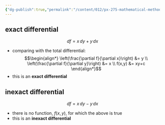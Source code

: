 ```yaml
---
{"dg-publish":true,"permalink":"/content/012/px-275-mathematical-methods/a-differentiation/1-introduction-a1-and-a2/px-275-a2-exact-and-inexact-differentials/","noteIcon":"1","created":"2024-11-25T10:50:32.000+00:00","updated":"2024-11-26T21:38:55.589+00:00"}
---
```


## exact differential
$$df = x\,dy + y\,dx$$
- comparing with the total differential: 
$$\begin{align*}
	\left(\frac{\partial f}{\partial x}\right) &= y \\
	\left(\frac{\partial f}{\partial y}\right) &= x \\
	f(x,y) &= xy+c
\end{align*}$$
- this is an **exact differential**
## inexact differential
$$df = x\,dy -y\,dx$$
- there is no function, $f(x,y)$, for which the above is true
- this is an **inexact differential**